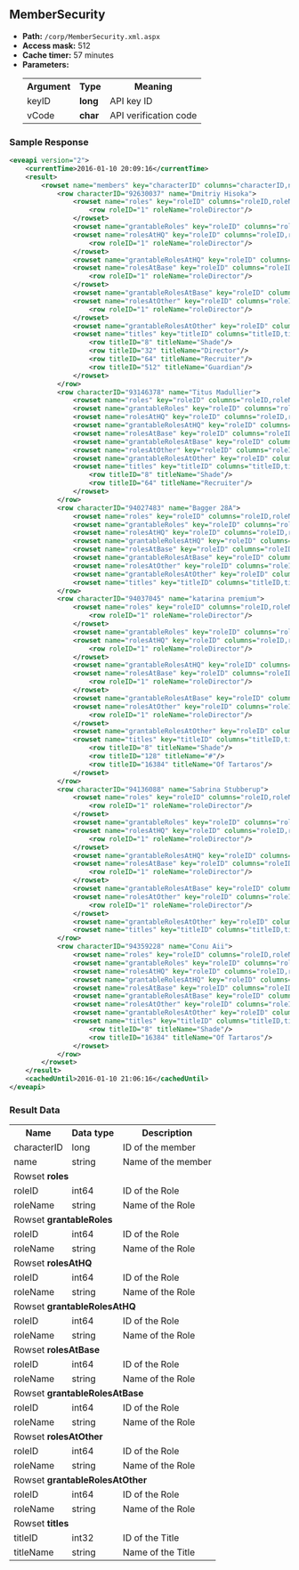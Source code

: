 ## MemberSecurity

* __Path:__ ``/corp/MemberSecurity.xml.aspx``
* __Access mask:__ 512
* __Cache timer:__ 57 minutes
* __Parameters:__
    <table>
        <tbody>
            <tr>
                <th>Argument</th>
                <th>Type</th>
                <th>Meaning</th>
            </tr>
            <tr>
                <td>keyID</td>
                <td><strong>long</strong></td>
                <td>API key ID</td>
            </tr>
            <tr>
                <td>vCode</td>
                <td><strong>char</strong></td>
                <td>API verification code</td>
            </tr>
        </tbody>
    </table>

### Sample Response

```xml
<eveapi version="2">
    <currentTime>2016-01-10 20:09:16</currentTime>
    <result>
        <rowset name="members" key="characterID" columns="characterID,name">
            <row characterID="92630037" name="Dmitriy Hisoka">
                <rowset name="roles" key="roleID" columns="roleID,roleName">
                    <row roleID="1" roleName="roleDirector"/>
                </rowset>
                <rowset name="grantableRoles" key="roleID" columns="roleID,roleName"/>
                <rowset name="rolesAtHQ" key="roleID" columns="roleID,roleName">
                    <row roleID="1" roleName="roleDirector"/>
                </rowset>
                <rowset name="grantableRolesAtHQ" key="roleID" columns="roleID,roleName"/>
                <rowset name="rolesAtBase" key="roleID" columns="roleID,roleName">
                    <row roleID="1" roleName="roleDirector"/>
                </rowset>
                <rowset name="grantableRolesAtBase" key="roleID" columns="roleID,roleName"/>
                <rowset name="rolesAtOther" key="roleID" columns="roleID,roleName">
                    <row roleID="1" roleName="roleDirector"/>
                </rowset>
                <rowset name="grantableRolesAtOther" key="roleID" columns="roleID,roleName"/>
                <rowset name="titles" key="titleID" columns="titleID,titleName">
                    <row titleID="8" titleName="Shade"/>
                    <row titleID="32" titleName="Director"/>
                    <row titleID="64" titleName="Recruiter"/>
                    <row titleID="512" titleName="Guardian"/>
                </rowset>
            </row>
            <row characterID="93146378" name="Titus Madullier">
                <rowset name="roles" key="roleID" columns="roleID,roleName"/>
                <rowset name="grantableRoles" key="roleID" columns="roleID,roleName"/>
                <rowset name="rolesAtHQ" key="roleID" columns="roleID,roleName"/>
                <rowset name="grantableRolesAtHQ" key="roleID" columns="roleID,roleName"/>
                <rowset name="rolesAtBase" key="roleID" columns="roleID,roleName"/>
                <rowset name="grantableRolesAtBase" key="roleID" columns="roleID,roleName"/>
                <rowset name="rolesAtOther" key="roleID" columns="roleID,roleName"/>
                <rowset name="grantableRolesAtOther" key="roleID" columns="roleID,roleName"/>
                <rowset name="titles" key="titleID" columns="titleID,titleName">
                    <row titleID="8" titleName="Shade"/>
                    <row titleID="64" titleName="Recruiter"/>
                </rowset>
            </row>
            <row characterID="94027483" name="Bagger 28A">
                <rowset name="roles" key="roleID" columns="roleID,roleName"/>
                <rowset name="grantableRoles" key="roleID" columns="roleID,roleName"/>
                <rowset name="rolesAtHQ" key="roleID" columns="roleID,roleName"/>
                <rowset name="grantableRolesAtHQ" key="roleID" columns="roleID,roleName"/>
                <rowset name="rolesAtBase" key="roleID" columns="roleID,roleName"/>
                <rowset name="grantableRolesAtBase" key="roleID" columns="roleID,roleName"/>
                <rowset name="rolesAtOther" key="roleID" columns="roleID,roleName"/>
                <rowset name="grantableRolesAtOther" key="roleID" columns="roleID,roleName"/>
                <rowset name="titles" key="titleID" columns="titleID,titleName"/>
            </row>
            <row characterID="94037045" name="katarina premium">
                <rowset name="roles" key="roleID" columns="roleID,roleName">
                    <row roleID="1" roleName="roleDirector"/>
                </rowset>
                <rowset name="grantableRoles" key="roleID" columns="roleID,roleName"/>
                <rowset name="rolesAtHQ" key="roleID" columns="roleID,roleName">
                    <row roleID="1" roleName="roleDirector"/>
                </rowset>
                <rowset name="grantableRolesAtHQ" key="roleID" columns="roleID,roleName"/>
                <rowset name="rolesAtBase" key="roleID" columns="roleID,roleName">
                    <row roleID="1" roleName="roleDirector"/>
                </rowset>
                <rowset name="grantableRolesAtBase" key="roleID" columns="roleID,roleName"/>
                <rowset name="rolesAtOther" key="roleID" columns="roleID,roleName">
                    <row roleID="1" roleName="roleDirector"/>
                </rowset>
                <rowset name="grantableRolesAtOther" key="roleID" columns="roleID,roleName"/>
                <rowset name="titles" key="titleID" columns="titleID,titleName">
                    <row titleID="8" titleName="Shade"/>
                    <row titleID="128" titleName="#"/>
                    <row titleID="16384" titleName="Of Tartaros"/>
                </rowset>
            </row>
            <row characterID="94136088" name="Sabrina Stubberup">
                <rowset name="roles" key="roleID" columns="roleID,roleName">
                    <row roleID="1" roleName="roleDirector"/>
                </rowset>
                <rowset name="grantableRoles" key="roleID" columns="roleID,roleName"/>
                <rowset name="rolesAtHQ" key="roleID" columns="roleID,roleName">
                    <row roleID="1" roleName="roleDirector"/>
                </rowset>
                <rowset name="grantableRolesAtHQ" key="roleID" columns="roleID,roleName"/>
                <rowset name="rolesAtBase" key="roleID" columns="roleID,roleName">
                    <row roleID="1" roleName="roleDirector"/>
                </rowset>
                <rowset name="grantableRolesAtBase" key="roleID" columns="roleID,roleName"/>
                <rowset name="rolesAtOther" key="roleID" columns="roleID,roleName">
                    <row roleID="1" roleName="roleDirector"/>
                </rowset>
                <rowset name="grantableRolesAtOther" key="roleID" columns="roleID,roleName"/>
                <rowset name="titles" key="titleID" columns="titleID,titleName"/>
            </row>
            <row characterID="94359228" name="Conu Aii">
                <rowset name="roles" key="roleID" columns="roleID,roleName"/>
                <rowset name="grantableRoles" key="roleID" columns="roleID,roleName"/>
                <rowset name="rolesAtHQ" key="roleID" columns="roleID,roleName"/>
                <rowset name="grantableRolesAtHQ" key="roleID" columns="roleID,roleName"/>
                <rowset name="rolesAtBase" key="roleID" columns="roleID,roleName"/>
                <rowset name="grantableRolesAtBase" key="roleID" columns="roleID,roleName"/>
                <rowset name="rolesAtOther" key="roleID" columns="roleID,roleName"/>
                <rowset name="grantableRolesAtOther" key="roleID" columns="roleID,roleName"/>
                <rowset name="titles" key="titleID" columns="titleID,titleName">
                    <row titleID="8" titleName="Shade"/>
                    <row titleID="16384" titleName="Of Tartaros"/>
                </rowset>
            </row>
        </rowset>
    </result>
    <cachedUntil>2016-01-10 21:06:16</cachedUntil>
</eveapi>
```

### Result Data

<table>
    <tbody>
        <tr>
            <th>Name</th>
            <th>Data type</th>
            <th>Description</th>
        </tr>
        <tr>
            <td>characterID</td>
            <td>long</td>
            <td>ID of the member</td>
        </tr>
        <tr>
            <td>name</td>
            <td>string</td>
            <td>Name of the member</td>
        </tr>
        <tr>
            <td colspan="3">Rowset <strong>roles</strong></td>
        </tr>
        <tr>
            <td>roleID</td>
            <td>int64</td>
            <td>ID of the Role</td>
        </tr>
        <tr>
            <td>roleName</td>
            <td>string</td>
            <td>Name of the Role</td>
        </tr>
        <tr>
            <td colspan="3">Rowset <strong>grantableRoles</strong></td>
        </tr>
        <tr>
            <td>roleID</td>
            <td>int64</td>
            <td>ID of the Role</td>
        </tr>
        <tr>
            <td>roleName</td>
            <td>string</td>
            <td>Name of the Role</td>
        </tr>
        <tr>
            <td colspan="3">Rowset <strong>rolesAtHQ</strong></td>
        </tr>
        <tr>
            <td>roleID</td>
            <td>int64</td>
            <td>ID of the Role</td>
        </tr>
        <tr>
            <td>roleName</td>
            <td>string</td>
            <td>Name of the Role</td>
        </tr>
        <tr>
            <td colspan="3">Rowset <strong>grantableRolesAtHQ</strong></td>
        </tr>
        <tr>
            <td>roleID</td>
            <td>int64</td>
            <td>ID of the Role</td>
        </tr>
        <tr>
            <td>roleName</td>
            <td>string</td>
            <td>Name of the Role</td>
        </tr>
        <tr>
            <td colspan="3">Rowset <strong>rolesAtBase</strong></td>
        </tr>
        <tr>
            <td>roleID</td>
            <td>int64</td>
            <td>ID of the Role</td>
        </tr>
        <tr>
            <td>roleName</td>
            <td>string</td>
            <td>Name of the Role</td>
        </tr>
        <tr>
            <td colspan="3">Rowset <strong>grantableRolesAtBase</strong></td>
        </tr>
        <tr>
            <td>roleID</td>
            <td>int64</td>
            <td>ID of the Role</td>
        </tr>
        <tr>
            <td>roleName</td>
            <td>string</td>
            <td>Name of the Role</td>
        </tr>
        <tr>
            <td colspan="3">Rowset <strong>rolesAtOther</strong></td>
        </tr>
        <tr>
            <td>roleID</td>
            <td>int64</td>
            <td>ID of the Role</td>
        </tr>
        <tr>
            <td>roleName</td>
            <td>string</td>
            <td>Name of the Role</td>
        </tr>
        <tr>
            <td colspan="3">Rowset <strong>grantableRolesAtOther</strong></td>
        </tr>
        <tr>
            <td>roleID</td>
            <td>int64</td>
            <td>ID of the Role</td>
        </tr>
        <tr>
            <td>roleName</td>
            <td>string</td>
            <td>Name of the Role</td>
        </tr>
        <tr>
            <td colspan="3">Rowset <strong>titles</strong></td>
        </tr>
        <tr>
            <td>titleID</td>
            <td>int32</td>
            <td>ID of the Title</td>
         </tr>
         <tr>
            <td>titleName</td>
            <td>string</td>
            <td>Name of the Title</td>
         </tr>
    </tbody>
</table>